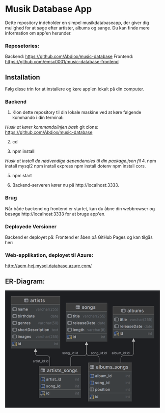 # Musik Database App

Dette repository indeholder en simpel musikdatabaseapp, der giver dig mulighed for at søge efter artister, albums og sange. Du kan finde mere information om app'en herunder.

### Reposetories:

Backend: https://github.com/Abdiox/music-database
Frontend: https://github.com/emsc0001/music-database-frontend

## Installation

Følg disse trin for at installere og køre app'en lokalt på din computer.

### Backend

1. Klon dette repository til din lokale maskine ved at køre følgende kommando i din terminal:

_Husk at kører kommandolinjen bash_
git clone: <https://github.com/Abdiox/music-database>

2. cd <music-database>

3. npm install

_Husk at install de nødvendige dependencies til din package.json fil_ 4. npm install mysql2
npm install express
npm install dotenv
npm install cors.

5. npm start

6. Backend-serveren kører nu på http://localhost:3333.

### Brug

Når både backend og frontend er startet, kan du åbne din webbrowser og besøge http://localhost:3333 for at bruge app'en.

### Deployede Versioner

Backend er deployet på:
Frontend er åben på GitHub Pages og kan tilgås her:

### Web-applikation, deployet til Azure:

http://aem-hej.mysql.database.azure.com/

## ER-Diagram:

![Alt text](ER-Diagram.png)
